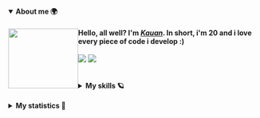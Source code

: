 <div>
  <details open>
    <img src="https://media.tenor.com/i9Jb7TEwVqkAAAAi/hunter-x-hunter-hxh.gif" width='140px' height='120px' align='left'/>  
    <summary><b>About me 🌍</b></summary>
    <h4>Hello, all well? I'm <a href="https://github.com/4kauanmota" target="_blank"><i>Kauan</i></a>. In short, i'm 20 and i love every piece of code i develop :)  </h4>
    <a href="https://www.linkedin.com/in/4kauanmota/" target="_blank"><img src="https://img.shields.io/badge/LinkedIn-0077B5?style=for-the-badge&logo=linkedin&logoColor=whit" target="_blank"></a>
    <a href="mailto:4kauanmota@gmail.com"><img src="https://img.shields.io/badge/-Gmail-%23333?style=for-the-badge&logo=gmail&logoColor=white" target="_blank"></a>
  </details>
</div>

<br>
<br>

<div>
  <details>
    <img src="https://i.postimg.cc/2yJZXjD6/200w-unscreen.gif" width='140px' height='170px' align='left' style='padding-right: 0'/>  
    <summary><b>My skills 🪐</b></summary>
      <div style="overflow-x:auto;">
      <i>* Languages, Frameworks, DevOps and Data are ordered by proficiency (highest to lowest)</i>
        <h4>Applications</h4>
        <table>
          <tr>
            <td align="center">
              <img src="https://raw.githubusercontent.com/devicons/devicon/master/icons/typescript/typescript-original.svg" width="48" height="48" alt="TypeScript" />
              <br>TypeScript<br>
            </td>
            <td align="center">
              <img src="https://raw.githubusercontent.com/devicons/devicon/master/icons/javascript/javascript-original.svg" width="48" height="48" alt="JavaScript" />
              <br>JavaScript<br>
            </td>
            <td align="center">
              <img src="https://raw.githubusercontent.com/devicons/devicon/master/icons/css3/css3-original.svg" width="48" height="48" alt="CSS" />
              <br>&nbsp;&nbsp;&nbsp;CSS&nbsp;&nbsp;&nbsp;&nbsp;<br>
            </td>
            <td align="center">
              <img src="https://raw.githubusercontent.com/devicons/devicon/master/icons/html5/html5-original.svg" width="48" height="48" alt="HTML" />
              <br>&nbsp;&nbsp;&nbsp;HTML&nbsp;&nbsp;&nbsp;<br>
            </td>
            <td align="center">
              <img src="https://raw.githubusercontent.com/devicons/devicon/master/icons/sass/sass-original.svg" width="48" height="48" alt="Sass" />
              <br>&nbsp;&nbsp;&nbsp;Sass&nbsp;&nbsp;&nbsp;<br>
            </td>
            <td align="center" width="48">
              <img src="https://raw.githubusercontent.com/devicons/devicon/master/icons/python/python-original.svg" width="48" height="48" alt="Python" />
              <br>&nbsp;&nbsp;Python&nbsp;&nbsp;<br>
            </td>
          </tr>
        </table>
        <h4>Frameworks and Libraries</h4>
        <table>
          <tr>
            <td align="center">
              <img src="https://cdn.jsdelivr.net/gh/devicons/devicon@latest/icons/vuejs/vuejs-original.svg" width="48" height="48" alt="React Native" />
              <br>Vue<br>
            </td>
            <td align="center">
              <img src="https://cdn.jsdelivr.net/gh/devicons/devicon@latest/icons/nuxtjs/nuxtjs-original.svg" width="48" height="48" alt="React Native" />
              <br>Nuxt<br>
            </td>
            <td align="center">
              <img src="https://raw.githubusercontent.com/devicons/devicon/master/icons/nodejs/nodejs-original.svg" width="48" height="48" alt="Node.js" />
              <br>Node.js<br>
            </td>
            <td align="center">
              <img src="https://cdn.jsdelivr.net/gh/devicons/devicon@latest/icons/vuetify/vuetify-original.svg" width="48" height="48" alt="React Native" />
              <br>Vuetify<br>
            </td>
            <td align="center">
              <img src="https://raw.githubusercontent.com/devicons/devicon/master/icons/react/react-original.svg" width="48" height="48" alt="React Native" />
              <br>React Native<br>
            </td>
            <td align="center">
              <img src="https://raw.githubusercontent.com/devicons/devicon/master/icons/react/react-original.svg" width="48" height="48" alt="React" />
              <br>React<br>
            </td>
            <td align="center">
              <img src="https://raw.githubusercontent.com/devicons/devicon/master/icons/jest/jest-plain.svg" width="48" height="48" alt="Jest" />
              <br>Jest<br>
            </td>
          </tr>
        </table>
        <h4>DevOps</h4>
        <table>
          <tr>
            <td align="center">
              <img src="https://raw.githubusercontent.com/devicons/devicon/master/icons/git/git-original.svg" width="48" height="48" alt="Git" />
              <br>Git<br>
            </td>
            <td align="center">
              <img src="https://raw.githubusercontent.com/devicons/devicon/master/icons/github/github-original.svg" width="48" height="48" alt="GitHub" />
              <br>GitHub<br>
            </td>
            <td align="center">
              <img src="https://upload.wikimedia.org/wikipedia/commons/9/93/Amazon_Web_Services_Logo.svg" width="48" height="48" alt="AWS" />
              <br>AWS<br>
            </td>
            <td align="center">
              <img src="https://raw.githubusercontent.com/devicons/devicon/master/icons/docker/docker-original.svg" width="48" height="48" alt="Docker" />
              <br>Docker<br>
            </td>
          </tr>
        </table>
        <h4>Data</h4>
        <table>
          <tr>
            <td align="center">
              <img src="https://raw.githubusercontent.com/devicons/devicon/master/icons/mysql/mysql-original.svg" width="48" height="48" alt="MySQL" />
              <br>MySQL<br>
            </td>
            <td align="center">
              <img src="https://raw.githubusercontent.com/devicons/devicon/master/icons/firebase/firebase-plain.svg" width="48" height="48" alt="Firebase" />
              <br>Firebase<br>
            </td>
            <td align="center">
              <img src="https://raw.githubusercontent.com/devicons/devicon/master/icons/sqlite/sqlite-original.svg" width="48" height="48" alt="Sqlite" />
              <br>Sqlite<br>
            </td>
          </tr>
        </table>
        <h4>Tools</h4>
        <table>
          <tr>
            <td align="center">
              <img src="https://raw.githubusercontent.com/devicons/devicon/master/icons/vscode/vscode-original.svg" width="48" height="48" alt="Visual Studio Code" />
              <br>Visual Studio Code<br>
            </td>
            <td align="center">
              <img src="https://www.svgrepo.com/show/354202/postman-icon.svg" width="48" height="48" alt="Postman" />
              <br>Postman<br>
            </td>
            <td align="center">
              <img src="https://raw.githubusercontent.com/devicons/devicon/master/icons/trello/trello-plain.svg" width="48" height="48" alt="Trello" />
              <br>Trello<br>
            </td>
            <td align="center">
              <img src="https://raw.githubusercontent.com/devicons/devicon/master/icons/figma/figma-original.svg" width="48" height="48" alt="Figma" />
              <br>Figma<br>
            </td>
          </tr>
        </table>
      </div>
  </details>
</div>

<br>

<div>
  <details>
    <img src="https://i.postimg.cc/MTnxtmMR/ezgif-5-5b067d5716.gif" width='140px' height='120px' align='left'/> 
    <br><br>
    <summary><b>My statistics 🌈</b></summary>

<!--START_SECTION:waka-->
![Code Time](http://img.shields.io/badge/Code%20Time-634%20hrs%2059%20mins-blue)

![Lines of code](https://img.shields.io/badge/From%20Hello%20World%20I%27ve%20Written-1.4%20million%20lines%20of%20code-blue)

**I'm an Early 🐤** 

```text
🌞 Morning                186 commits         ██░░░░░░░░░░░░░░░░░░░░░░░   07.73 % 
🌆 Daytime                1051 commits        ███████████░░░░░░░░░░░░░░   43.70 % 
🌃 Evening                702 commits         ███████░░░░░░░░░░░░░░░░░░   29.19 % 
🌙 Night                  466 commits         █████░░░░░░░░░░░░░░░░░░░░   19.38 % 
```
📅 **I'm Most Productive on Wednesday** 

```text
Monday                   423 commits         ████░░░░░░░░░░░░░░░░░░░░░   17.59 % 
Tuesday                  363 commits         ████░░░░░░░░░░░░░░░░░░░░░   15.09 % 
Wednesday                473 commits         █████░░░░░░░░░░░░░░░░░░░░   19.67 % 
Thursday                 338 commits         ████░░░░░░░░░░░░░░░░░░░░░   14.05 % 
Friday                   439 commits         █████░░░░░░░░░░░░░░░░░░░░   18.25 % 
Saturday                 240 commits         ██░░░░░░░░░░░░░░░░░░░░░░░   09.98 % 
Sunday                   129 commits         █░░░░░░░░░░░░░░░░░░░░░░░░   05.36 % 
```


📊 **This Week I Spent My Time On** 

```text
💬 Programming Languages: 
Vue.js                   7 hrs 8 mins        █████████████████████░░░░   82.61 % 
TypeScript               45 mins             ██░░░░░░░░░░░░░░░░░░░░░░░   08.68 % 
Text                     24 mins             █░░░░░░░░░░░░░░░░░░░░░░░░   04.81 % 
SCSS                     10 mins             ░░░░░░░░░░░░░░░░░░░░░░░░░   01.98 % 
Other                    9 mins              ░░░░░░░░░░░░░░░░░░░░░░░░░   01.91 % 

🔥 Editors: 
VS Code                  8 hrs 38 mins       █████████████████████████   100.00 % 

💻 Operating System: 
Windows                  8 hrs 38 mins       █████████████████████████   100.00 % 
```

**I Mostly Code in JavaScript** 

```text
JavaScript               25 repos            ██████████░░░░░░░░░░░░░░░   39.68 % 
HTML                     11 repos            ████░░░░░░░░░░░░░░░░░░░░░   17.46 % 
TypeScript               5 repos             ██░░░░░░░░░░░░░░░░░░░░░░░   07.94 % 
Vue                      3 repos             █░░░░░░░░░░░░░░░░░░░░░░░░   04.76 % 
Python                   3 repos             █░░░░░░░░░░░░░░░░░░░░░░░░   04.76 % 
```




<!--END_SECTION:waka-->
  _Check out [my wakatime profile](https://wakatime.com/@4kauanmota) to see more stats_
  </details>

</div>
